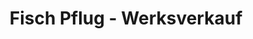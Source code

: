 ---
title: "Fisch Pflug - Werksverkauf"
url: /wilkau-hasslau/fisch-pflug-werksverkauf/
shop: Fisch
---